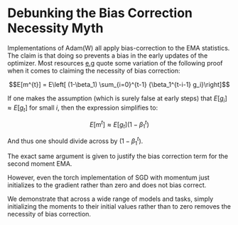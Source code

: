 # Debunking the Bias Correction Necessity Myth

Implementations of Adam(W) all apply bias-correction to the EMA statistics. The claim is that doing so prevents a bias in the early updates of the optimizer. Most resources [e.g](https://stats.stackexchange.com/questions/366076/understanding-a-derivation-of-bias-correction-for-the-adam-optimizer) quote some variation of the following proof when it comes to claiming the necessity of bias correction:

$$E[m^{t}] = E\left[ (1-\beta_1) \sum_{i=0}^{t-1} {\beta_1^{t-i-1} g_i}\right]$$

If one makes the assumption (which is surely false at early steps) that $E[g_i] \approx E[g_t]$ for small $i$, then the expression simplifies to:

$$E[m^{t}] \approx E[g_t] (1-\beta_1^t)$$

And thus one should divide across by $(1-\beta_1^t)$.

The exact same argument is given to justify the bias correction term for the second moment EMA.

However, even the torch implementation of SGD with momentum just initializes to the gradient rather than zero and does not bias correct.

We demonstrate that across a wide range of models and tasks, simply initializing the moments to their initial values rather than to zero removes the necessity of bias correction.
